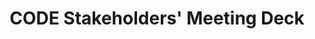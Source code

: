 ---
title: CODE Stakeholders' Meeting Deck
redirect_to: https://www.canva.com/design/DAFdyzjK1bw/nt5FNFMNmx9LGXkkzr7kKA/edit?utm_content=DAFdyzjK1bw&utm_campaign=designshare&utm_medium=link2&utm_source=sharebutton
redirect_from: 
  - /CODEStakeholderDeck
  - /codestakeholderdeck
---